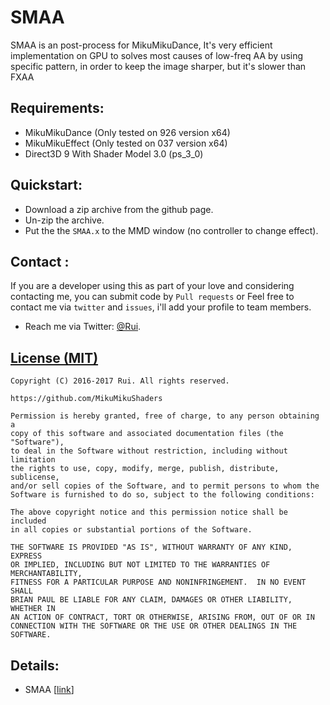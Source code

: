 SMAA
========
SMAA is an post-process for MikuMikuDance, It's very efficient implementation on GPU to solves most causes of low-freq AA by using specific pattern, in order to keep the image sharper, but it's slower than FXAA

Requirements:
-----------
* MikuMikuDance (Only tested on 926 version x64)
* MikuMikuEffect (Only tested on 037 version x64)
* Direct3D 9 With Shader Model 3.0 (ps_3_0)

Quickstart:
-----------
* Download a zip archive from the github page.
* Un-zip the archive.
* Put the the `SMAA.x` to the MMD window (no controller to change effect).

Contact :
------------
If you are a developer using this as part of your love and considering contacting me, you can submit code by `Pull requests` or Feel free to contact me via `twitter` and `issues`, i'll add your profile to team members.

* Reach me via Twitter: [@Rui](https://twitter.com/Rui_cg).

[License (MIT)](https://raw.githubusercontent.com/MikuMikuShaders/LightBloom/master/LICENSE.txt)
-------------------------------------------------------------------------------
	Copyright (C) 2016-2017 Rui. All rights reserved.

	https://github.com/MikuMikuShaders

	Permission is hereby granted, free of charge, to any person obtaining a
	copy of this software and associated documentation files (the "Software"),
	to deal in the Software without restriction, including without limitation
	the rights to use, copy, modify, merge, publish, distribute, sublicense,
	and/or sell copies of the Software, and to permit persons to whom the
	Software is furnished to do so, subject to the following conditions:

	The above copyright notice and this permission notice shall be included
	in all copies or substantial portions of the Software.

	THE SOFTWARE IS PROVIDED "AS IS", WITHOUT WARRANTY OF ANY KIND, EXPRESS
	OR IMPLIED, INCLUDING BUT NOT LIMITED TO THE WARRANTIES OF MERCHANTABILITY,
	FITNESS FOR A PARTICULAR PURPOSE AND NONINFRINGEMENT.  IN NO EVENT SHALL
	BRIAN PAUL BE LIABLE FOR ANY CLAIM, DAMAGES OR OTHER LIABILITY, WHETHER IN
	AN ACTION OF CONTRACT, TORT OR OTHERWISE, ARISING FROM, OUT OF OR IN
	CONNECTION WITH THE SOFTWARE OR THE USE OR OTHER DEALINGS IN THE SOFTWARE.

Details:
-----------
* SMAA \[[link](https://github.com/iryoku/smaa)\]